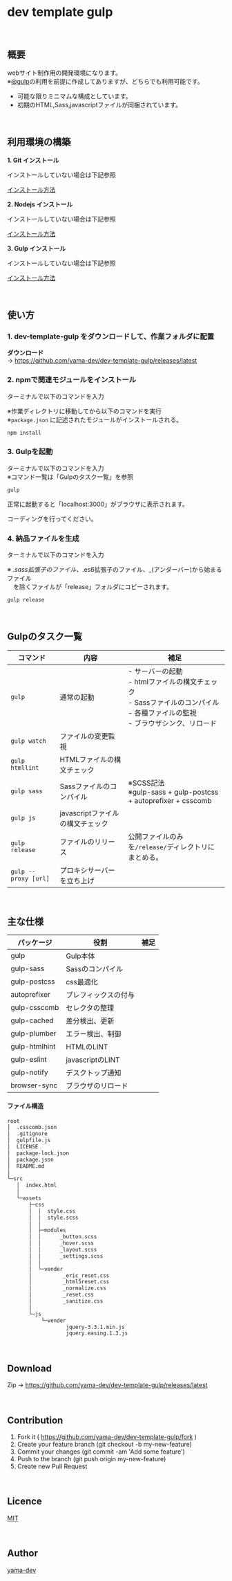 # dev template gulp

<br>

## 概要

webサイト制作用の開発環境になります。  
※[@gulp](https://github.com/gulpjs/gulp)の利用を前提に作成してありますが、どちらでも利用可能です。  
  
 - 可能な限りミニマムな構成としています。
 - 初期のHTML,Sass,javascriptファイルが同梱されています。

<br>

## 利用環境の構築

__1. Git インストール__

インストールしていない場合は下記参照

[インストール方法](./docs/install.md)

__2. Nodejs インストール__

インストールしていない場合は下記参照

[インストール方法](./docs/install.md)

__3. Gulp インストール__

インストールしていない場合は下記参照

[インストール方法](./docs/install.md)

<br>

## 使い方

### 1. dev-template-gulp をダウンロードして、作業フォルダに配置  

__ダウンロード__  
-> https://github.com/yama-dev/dev-template-gulp/releases/latest  

### 2. npmで関連モジュールをインストール  

ターミナルで以下のコマンドを入力  

※作業ディレクトリに移動してから以下のコマンドを実行  
※`package.json` に記述されたモジュールがインストールされる。  
``` bash
npm install
```

### 3. Gulpを起動

ターミナルで以下のコマンドを入力  
※コマンド一覧は「Gulpのタスク一覧」を参照  

``` bash
gulp
```

正常に起動すると「localhost:3000」がブラウザに表示されます。

コーディングを行ってください。

### 4. 納品ファイルを生成

ターミナルで以下のコマンドを入力

※ *.sass拡張子のファイル、*.es6拡張子のファイル、_(アンダーバー)から始まるファイル  
　を除くファイルが「release」フォルダにコピーされます。

``` bash
gulp release
```

<br>

## Gulpのタスク一覧

| コマンド             | 内容                             | 補足                                                                                                                                     | 
| ---                  | ---                              | ---                                                                                                                                      | 
| `gulp`               | 通常の起動                       | - サーバーの起動<br> - htmlファイルの構文チェック <br>- Sassファイルのコンパイル <br>- 各種ファイルの監視 <br>- ブラウザシンク、リロード | 
| `gulp watch`         | ファイルの変更監視               |                                                                                                                                          | 
| `gulp htmllint`      | HTMLファイルの構文チェック       |                                                                                                                                          | 
| `gulp sass`          | Sassファイルのコンパイル         | ※SCSS記法<br>※gulp-sass + gulp-postcss + autoprefixer + csscomb                                                                        | 
| `gulp js`            | javascriptファイルの構文チェック |                                                                                                                                          | 
| `gulp release`       | ファイルのリリース               | 公開ファイルのみを`/release/`ディレクトリにまとめる。                                                                                    |
| `gulp --proxy [url]` | プロキシサーバーを立ち上げ       |                                                                                                                                          | 

<br>

## 主な仕様

| パッケージ    | 役割                 | 補足 | 
| ---           | ---                  | ---  | 
| gulp          | Gulp本体             |      | 
| gulp-sass     | Sassのコンパイル     |      | 
| gulp-postcss  | css最適化            |      | 
| autoprefixer  | プレフィックスの付与 |      | 
| gulp-csscomb  | セレクタの整理       |      | 
| gulp-cached   | 差分検出、更新       |      | 
| gulp-plumber  | エラー検出、制御     |      | 
| gulp-htmlhint | HTMLのLINT           |      | 
| gulp-eslint   | javascriptのLINT     |      | 
| gulp-notify   | デスクトップ通知     |      | 
| browser-sync  | ブラウザのリロード   |      | 

#### ファイル構造

``` html
root  
│  .csscomb.json
│  .gitignore
│  gulpfile.js
│  LICENSE
│  package-lock.json
│  package.json
│  README.md
│
└─src
   │  index.html
   │
   └─assets
       ├─css
       │  │  style.css
       │  │  style.scss
       │  │
       │  ├─modules
       │  │      _button.scss
       │  │      _hover.scss
       │  │      _layout.scss
       │  │      _settings.scss
       │  │
       │  └─vender
       │          _eric_reset.css
       │          _html5reset.css
       │          _normalize.css
       │          _reset.css
       │          _sanitize.css
       │
       └─js
           └─vender
                   jquery-3.3.1.min.js
                   jquery.easing.1.3.js
```

<br>

## Download

Zip -> https://github.com/yama-dev/dev-template-gulp/releases/latest

<br>

## Contribution

1. Fork it ( https://github.com/yama-dev/dev-template-gulp/fork )
2. Create your feature branch (git checkout -b my-new-feature)
3. Commit your changes (git commit -am 'Add some feature')
4. Push to the branch (git push origin my-new-feature)
5. Create new Pull Request

<br>

## Licence

[MIT](https://mit-license.org/)

<br>

## Author

[yama-dev](https://github.com/yama-dev)

